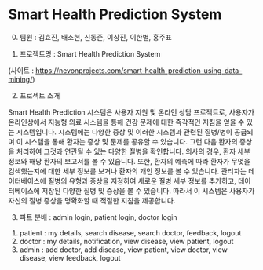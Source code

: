 # Smart Health Prediction System

0. 팀원 : 김효진, 배소현, 신동준, 이상진, 이한별, 홍주표

1. 프로젝트명 : Smart Health Prediction System

(사이트 : https://nevonprojects.com/smart-health-prediction-using-data-mining/)

2. 프로젝트 소개

Smart Health Prediction 시스템은 사용자 지원 및 온라인 상담 프로젝트로, 사용자가 온라인상에서 지능형 의료 시스템을 통해 건강 문제에 대한 즉각적인 지침을 얻을 수 있는 시스템입니다.
시스템에는 다양한 증상 및 이러한 시스템과 관련된 질병/병이 공급되며 이 시스템을 통해 환자는 증상 및 문제를 공유할 수 있습니다. 그런 다음 환자의 증상을 처리하여 그것과 연관될 수 있는 다양한 질병을 확인합니다. 
의사의 경우, 환자 세부 정보와 해당 환자의 보고서를 볼 수 있습니다. 또한, 환자의 예측에 따라 환자가 무엇을 검색했는지에 대한 세부 정보를 보거나 환자의 개인 정보를 볼 수 있습니다. 
관리자는 데이터베이스에 질병의 유형과 증상을 지정하여 새로운 질병 세부 정보를 추가하고, 데이터베이스에 저장된 다양한 질병 및 증상을 볼 수 있습니다. 
따라서 이 시스템은 사용자가 자신의 질병 증상을 명확화할 때 적절한 지침을 제공합니다.

3. 파트 분배 : admin login, patient login, doctor login
1) patient : my details, search disease, search doctor, feedback, logout
2) doctor : my details, notification, view disease, view patient, logout
3) admin : add doctor, add disease, view patient, view doctor, view disease, view feedback, logout